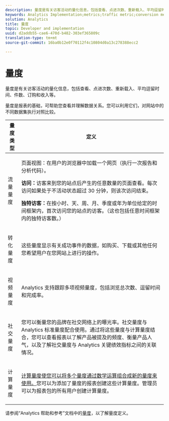 ```yaml
---
description: 量度是有关访客活动的量化信息，包括查看、点进次数、重新载入、平均逗留时间、件数、订购和收入等。
keywords: Analytics Implementation;metrics;traffic metric;conversion metric;video metric;social metric;calculated metric;page view;visit;unique visitor
solution: Analytics
title: 量度
topic: Developer and implementation
uuid: d2addb55-cae6-470d-b482-303ef365809c
translation-type: tm+mt
source-git-commit: 16ba0b12e0f70112f4c10804d0a13c278388ecc2

---
```



# 量度

量度是有关访客活动的量化信息，包括查看、点进次数、重新载入、平均逗留时间、件数、订购和收入等。

量度是报表的基础，可帮助您查看并理解数据关系。您可以利用它们，对网站中的不同数据集执行对照比较。

<table id="table_2FA18126829241DE897CFCE9BAE9F4AD"> 
 <thead> 
  <tr> 
   <th colname="col1" class="entry"> 量度类型 </th> 
   <th colname="col2" class="entry"> 定义 </th> 
  </tr> 
 </thead>
 <tbody> 
  <tr> 
   <td colname="col1"> <p>流量量度 </p> </td> 
   <td colname="col2"> <p> <b></b> 页面视图：在用户的浏览器中加载一个网页（执行一次报告和分析代码）。 </p> <p> <b>访问：</b>访客来到您的站点后产生的任意数量的页面查看。每次访问如果处于不活动状态超过 30 分钟，则该次访问结束。 </p> <p> <b>独特访客：</b>在按小时、天、周、月、季度或年为单位给定的时间框架内，首次访问您的站点的访客。（这也包括任意时间框架内的独特访客数。） </p> </td> 
  </tr> 
  <tr> 
   <td colname="col1"> <p>转化量度 </p> </td> 
   <td colname="col2"> <p> 这些量度显示有关成功事件的数据，如购买、下载或其他任何您希望用户在您网站上进行的操作。 </p> </td> 
  </tr> 
  <tr> 
   <td colname="col1"> <p>视频量度 </p> </td> 
   <td colname="col2"> <p>Analytics 支持跟踪多项视频量度，包括浏览总次数、逗留时间和完成率。 </p> </td> 
  </tr> 
  <tr> 
   <td colname="col1"> <p>社交量度 </p> </td> 
   <td colname="col2"> <p> 您可以衡量您的品牌在社交网络上的曝光率。社交量度与 Analytics 标准量度配合使用。通过将这些量度与计算量度结合，您可以查看报表以了解产品被提及的频度、衡量产品人气，以及了解社交量度与 Analytics 关键绩效指标之间的关联情况。 </p> </td> 
  </tr> 
  <tr> 
   <td colname="col1"> <p>计算量度 </p> </td> 
   <td colname="col2"> <p><a href="https://marketing.adobe.com/resources/help/en_US/reference/calculated_metric.html">计算量度使您可以将多个量度通过数学运算组合成新的量度来使用。</a>您可以为添加了量度的报表创建这些计算量度。管理员可以为报表包的所有用户创建计算量度。 </p> </td> 
  </tr> 
 </tbody> 
</table>

请参阅“Analytics 帮助和参考”文档中的[量度](https://marketing.adobe.com/resources/help/en_US/reference/metrics.html)，以了解量度定义。

